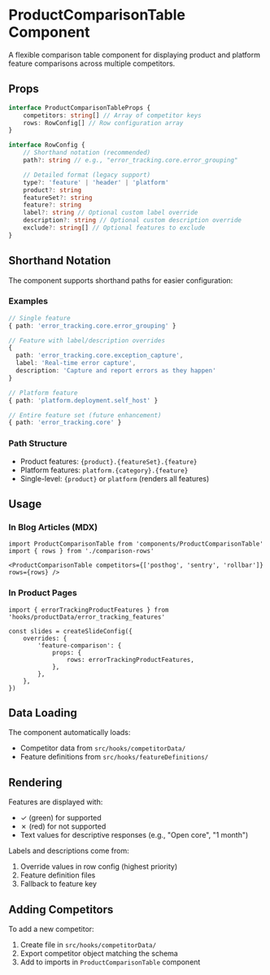 # ProductComparisonTable Component

A flexible comparison table component for displaying product and platform feature comparisons across multiple competitors.

## Props

```typescript
interface ProductComparisonTableProps {
    competitors: string[] // Array of competitor keys
    rows: RowConfig[] // Row configuration array
}

interface RowConfig {
    // Shorthand notation (recommended)
    path?: string // e.g., "error_tracking.core.error_grouping"

    // Detailed format (legacy support)
    type?: 'feature' | 'header' | 'platform'
    product?: string
    featureSet?: string
    feature?: string
    label?: string // Optional custom label override
    description?: string // Optional custom description override
    exclude?: string[] // Optional features to exclude
}
```

## Shorthand Notation

The component supports shorthand paths for easier configuration:

### Examples

```typescript
// Single feature
{ path: 'error_tracking.core.error_grouping' }

// Feature with label/description overrides
{
  path: 'error_tracking.core.exception_capture',
  label: 'Real-time error capture',
  description: 'Capture and report errors as they happen'
}

// Platform feature
{ path: 'platform.deployment.self_host' }

// Entire feature set (future enhancement)
{ path: 'error_tracking.core' }
```

### Path Structure

-   Product features: `{product}.{featureSet}.{feature}`
-   Platform features: `platform.{category}.{feature}`
-   Single-level: `{product}` or `platform` (renders all features)

## Usage

### In Blog Articles (MDX)

```mdx
import ProductComparisonTable from 'components/ProductComparisonTable'
import { rows } from './comparison-rows'

<ProductComparisonTable competitors={['posthog', 'sentry', 'rollbar']} rows={rows} />
```

### In Product Pages

```tsx
import { errorTrackingProductFeatures } from 'hooks/productData/error_tracking_features'

const slides = createSlideConfig({
    overrides: {
        'feature-comparison': {
            props: {
                rows: errorTrackingProductFeatures,
            },
        },
    },
})
```

## Data Loading

The component automatically loads:

-   Competitor data from `src/hooks/competitorData/`
-   Feature definitions from `src/hooks/featureDefinitions/`

## Rendering

Features are displayed with:

-   ✓ (green) for supported
-   ✗ (red) for not supported
-   Text values for descriptive responses (e.g., "Open core", "1 month")

Labels and descriptions come from:

1. Override values in row config (highest priority)
2. Feature definition files
3. Fallback to feature key

## Adding Competitors

To add a new competitor:

1. Create file in `src/hooks/competitorData/`
2. Export competitor object matching the schema
3. Add to imports in `ProductComparisonTable` component
